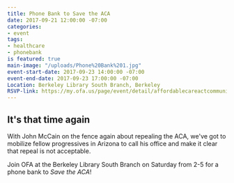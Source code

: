 ```yaml
---
title: Phone Bank to Save the ACA
date: 2017-09-21 12:00:00 -07:00
categories:
- event
tags:
- healthcare
- phonebank
is featured: true
main-image: "/uploads/Phone%20Bank%201.jpg"
event-start-date: 2017-09-23 14:00:00 -07:00
event-end-date: 2017-09-23 17:00:00 -07:00
Location: Berkeley Library South Branch, Berkeley
RSVP-link: https://my.ofa.us/page/event/detail/affordablecareactcommunityoutreach/gsfk8z
---
```


## It's that time again

With John McCain on the fence again about repealing the ACA, we've got to mobilize fellow progressives in Arizona to call his office and make it clear that repeal is not acceptable.

Join OFA at the Berkeley Library South Branch on Saturday from 2-5 for a phone bank to *Save the ACA*!